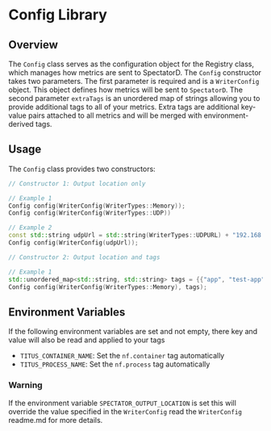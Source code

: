 # Config Library

## Overview

The `Config` class serves as the configuration object for the Registry class, which manages how metrics are sent to SpectatorD.
The `Config` constructor takes two parameters. The first parameter is required and is a `WriterConfig` object. This object defines
how metrics will be sent to `SpectatorD`. The second parameter `extraTags` is an unordered map of strings allowing you to provide additional tags to 
all of your metrics. Extra tags are additional key-value pairs attached to all metrics and will be merged with environment-derived tags.

## Usage

The `Config` class provides two constructors:

```cpp
// Constructor 1: Output location only

// Example 1
Config config(WriterConfig(WriterTypes::Memory));
Config config(WriterConfig(WriterTypes::UDP))

// Example 2
const std::string udpUrl = std::string(WriterTypes::UDPURL) + "192.168.1.100:8125";
Config config(WriterConfig(udpUrl));

// Constructor 2: Output location and tags

// Example 1
std::unordered_map<std::string, std::string> tags = {{"app", "test-app"}, {"env", "testing"}, {"region", "us-east-1"}};
Config config(WriterConfig(WriterTypes::Memory), tags);
```

## Environment Variables

If the following environment variables are set and not empty, there key and value will also be read and applied to your tags
- `TITUS_CONTAINER_NAME`: Set the `nf.container` tag automatically
- `TITUS_PROCESS_NAME`: Set the `nf.process` tag automatically

### Warning

If the environment variable `SPECTATOR_OUTPUT_LOCATION` is set this will override the value specified in the `WriterConfig`
read the `WriterConfig` readme.md for more details.